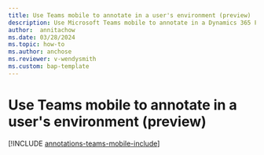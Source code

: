 ```yaml
---
title: Use Teams mobile to annotate in a user's environment (preview)
description: Use Microsoft Teams mobile to annotate in a Dynamics 365 Field Service environment.
author:  annitachow
ms.date: 03/28/2024
ms.topic: how-to
ms.author: anchose
ms.reviewer: v-wendysmith
ms.custom: bap-template
---
```


# Use Teams mobile to annotate in a user's environment (preview)

[!INCLUDE [annotations-teams-mobile-include](../includes/annotations-teams-mobile.md)]

<!--- This topic in Guides and RA. Topic is H2 in calling-annotations.md --->
